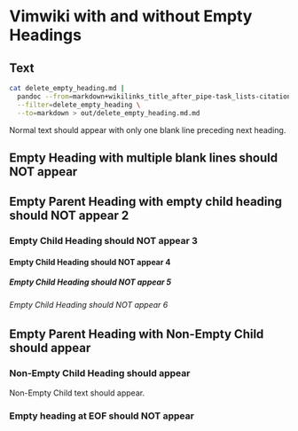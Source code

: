 # Vimwiki with and without Empty Headings

## Text


```bash
cat delete_empty_heading.md |
  pandoc --from=markdown+wikilinks_title_after_pipe-task_lists-citations \
  --filter=delete_empty_heading \
  --to=markdown > out/delete_empty_heading.md.md
```

Normal text should appear with only one blank line preceding next heading.


## Empty Heading with multiple blank lines should NOT appear


## Empty Parent Heading with empty child heading should NOT appear 2

### Empty Child Heading should NOT appear 3

#### Empty Child Heading should NOT appear 4

##### Empty Child Heading should NOT appear 5

###### Empty Child Heading should NOT appear 6

## Empty Parent Heading with Non-Empty Child should appear

### Non-Empty Child Heading should appear

Non-Empty Child text should appear.

### Empty heading at EOF should NOT appear
